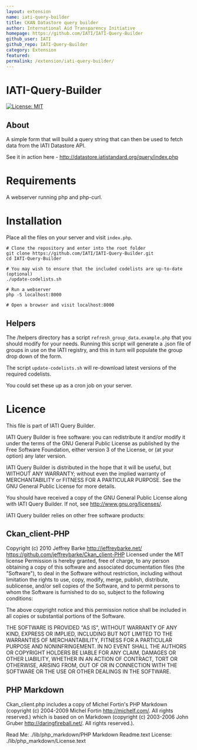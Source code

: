 ```yaml
---
layout: extension
name: iati-query-builder
title: CKAN Datastore query builder
author: International Aid Transparency Initiative
homepage: https://github.com/IATI/IATI-Query-Builder
github_user: IATI
github_repo: IATI-Query-Builder
category: Extension
featured: 
permalink: /extension/iati-query-builder/
---
```



IATI-Query-Builder
==================

[![License: MIT](https://img.shields.io/badge/license-GPLv3-blue.svg)](https://github.com/IATI/IATI-Query-Builder#licence)

About
-----

A simple form that will build a query string that can then be used to fetch data from the IATI Datastore API.

See it in action here - <http://datastore.iatistandard.org/query/index.php>

Requirements
============

A webserver running php and php-curl.

Installation
============

Place all the files on your server and visit `index.php`.

    # Clone the repository and enter into the root folder
    git clone https://github.com/IATI/IATI-Query-Builder.git
    cd IATI-Query-Builder

    # You may wish to ensure that the included codelists are up-to-date (optional)
    ./update-codelists.sh

    # Run a webserver
    php -S localhost:8000

    # Open a browser and visit localhost:8000

Helpers
-------

The /helpers directory has a script `refresh_group_data.example.php` that you should modify for your needs.
Running this script will generate a .json file of groups in use on the IATI registry, and this in turn will populate the group drop down of the form.

The script `update-codelists.sh` will re-download latest versions of the required codelists.

You could set these up as a cron job on your server.

Licence
=======

This file is part of IATI Query Builder.

IATI Query Builder is free software: you can redistribute it and/or modify
it under the terms of the GNU General Public License as published by
the Free Software Foundation, either version 3 of the License, or
(at your option) any later version.

IATI Query Builder is distributed in the hope that it will be useful,
but WITHOUT ANY WARRANTY; without even the implied warranty of
MERCHANTABILITY or FITNESS FOR A PARTICULAR PURPOSE. See the
GNU General Public License for more details.

You should have received a copy of the GNU General Public License
along with IATI Query Builder. If not, see <http://www.gnu.org/licenses/>.

IATI Query builder relies on other free software products:

Ckan\_client-PHP
----------------

Copyright (c) 2010 Jeffrey Barke <http://jeffreybarke.net/> <https://github.com/jeffreybarke/Ckan_client-PHP> Licensed under the MIT license Permission is hereby granted, free of charge, to any person obtaining a copy of this software and associated documentation files (the "Software"), to deal in the Software without restriction, including without limitation the rights to use, copy, modify, merge, publish, distribute, sublicense, and/or sell copies of the Software, and to permit persons to whom the Software is furnished to do so, subject to the following conditions:

The above copyright notice and this permission notice shall be included in all copies or substantial portions of the Software.

THE SOFTWARE IS PROVIDED "AS IS", WITHOUT WARRANTY OF ANY KIND, EXPRESS OR IMPLIED, INCLUDING BUT NOT LIMITED TO THE WARRANTIES OF MERCHANTABILITY, FITNESS FOR A PARTICULAR PURPOSE AND NONINFRINGEMENT. IN NO EVENT SHALL THE AUTHORS OR COPYRIGHT HOLDERS BE LIABLE FOR ANY CLAIM, DAMAGES OR OTHER LIABILITY, WHETHER IN AN ACTION OF CONTRACT, TORT OR OTHERWISE, ARISING FROM, OUT OF OR IN CONNECTION WITH THE SOFTWARE OR THE USE OR OTHER DEALINGS IN THE SOFTWARE.

PHP Markdown
------------

Ckan\_client.php includes a copy of Michel Fortin's PHP Markdown (copyright (c) 2004-2009 Michel Fortin <http://michelf.com/>. All rights reserved.) which is based on on Markdown (copyright (c) 2003-2006 John Gruber <http://daringfireball.net/>. All rights reserved.).

Read Me: ./lib/php\_markdown/PHP Markdown Readme.text License: ./lib/php\_markdown/License.text

